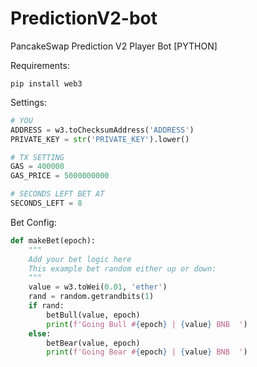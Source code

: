# PredictionV2-bot
PancakeSwap Prediction V2 Player Bot [PYTHON]

Requirements:

```
pip install web3
```

Settings:

```python
# YOU
ADDRESS = w3.toChecksumAddress('ADDRESS')
PRIVATE_KEY = str('PRIVATE_KEY').lower()

# TX SETTING
GAS = 400000
GAS_PRICE = 5000000000

# SECONDS LEFT BET AT
SECONDS_LEFT = 8
```

Bet Config:

```python
def makeBet(epoch):
    """
    Add your bet logic here
    This example bet random either up or down:
    """
    value = w3.toWei(0.01, 'ether')
    rand = random.getrandbits(1)
    if rand:
        betBull(value, epoch)
        print(f'Going Bull #{epoch} | {value} BNB  ')
    else:
        betBear(value, epoch)
        print(f'Going Bear #{epoch} | {value} BNB  ')
```




